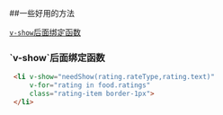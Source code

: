 ##一些好用的方法 

[`v-show`后面绑定函数](#1)


<h3 id='1'>`v-show`后面绑定函数</h3>



```html
 <li v-show="needShow(rating.rateType,rating.text)" 
     v-for="rating in food.ratings"
     class="rating-item border-1px">
 </li>
```

